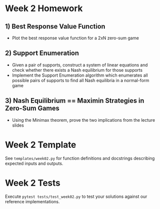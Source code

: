 # Week 2 Homework

## 1) Best Response Value Function
- Plot the best response value function for a 2xN zero-sum game

## 2) Support Enumeration
- Given a pair of supports, construct a system of linear equations and check whether there exists a Nash equilibrium for those supports
- Implement the Support Enumeration algorithm which enumerates all possible pairs of supports to find all Nash equilibria in a normal-form game

## 3) Nash Equilibrium == Maximin Strategies in Zero-Sum Games
- Using the Minimax theorem, prove the two implications from the lecture slides

# Week 2 Template

See `templates/week02.py` for function definitions and docstrings describing expected inputs and outputs.

# Week 2 Tests

Execute `pytest tests/test_week02.py` to test your solutions against our reference implementations.
